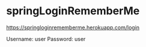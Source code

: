 # springLoginRememberMe
https://springloginrememberme.herokuapp.com/login

Username: user
Password: user

